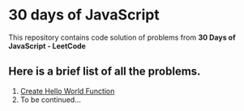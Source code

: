 # 30 days of JavaScript

This repository contains code solution of problems from **30 Days of JavaScript - LeetCode** 

## Here is a brief list of all the problems.

1) [Create Hello World Function]("https://leetcode.com/problems/create-hello-world-function/") 
2) To be continued...
